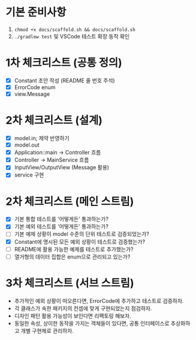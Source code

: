 # 기본 준비사항

1. `chmod +x docs/scaffold.sh && docs/scaffold.sh`
2. `./gradlew test` 및 VSCode 테스트 확장 동작 확인

# 1차 체크리스트 (공통 정의)

- [x] Constant 초안 작성 (README 줄 번호 주석)
- [x] ErrorCode enum
- [x] view.Message

# 2차 체크리스트 (설계)

- [x] model.in; 제약 반영하기
- [x] model.out
- [x] Application::main -> Controller 흐름
- [x] Controller -> MainService 흐름
- [x] InputView/OutputView (Message 활용)
- [x] service 구현

# 2차 체크리스트 (메인 스트림)

- [x] 기본 통합 테스트를 '어떻게든' 통과하는가?
- [x] 기본 예외 테스트를 '어떻게든' 통과하는가?
- [ ] 기본 예제 상황이 model 수준의 단위 테스트로 검증되었는가?
- [x] Constant에 명시된 모든 예외 상황이 테스트로 검증했는가?
- [ ] README에 활용 가능한 예제를 테스트로 추가했는가?
- [ ] 열거형의 데이터 집합은 enum으로 관리되고 있는가?

# 3차 체크리스트 (서브 스트림)

- 추가적인 예외 상황이 떠오른다면, ErrorCode에 추가하고 테스트로 검증하자.
- 각 클래스가 속한 패키지의 컨셉에 맞게 구현되었는지 점검하자.
- 디자인 패턴 활용 가능성이 보인다면 리팩토링 해보자.
- 동일한 속성, 상이한 동작을 가지는 객체들이 있다면, 공통 인터페이스로 추상화하고 개별 구현체로 관리하자.
